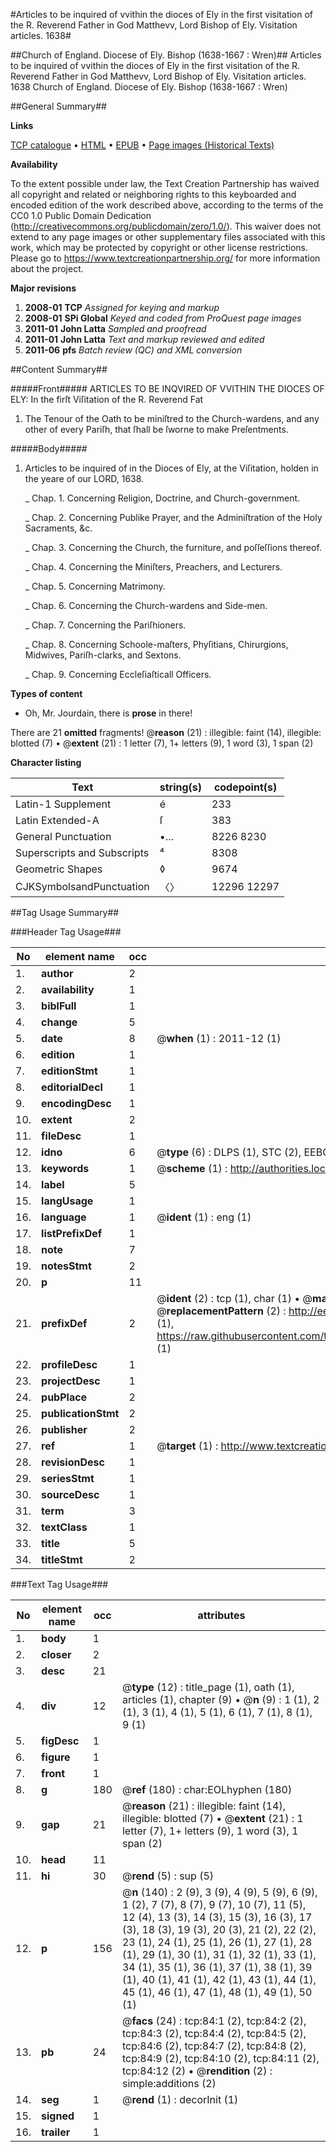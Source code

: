 #Articles to be inquired of vvithin the dioces of Ely in the first visitation of the R. Reverend Father in God Matthevv, Lord Bishop of Ely. Visitation articles. 1638#

##Church of England. Diocese of Ely. Bishop (1638-1667 : Wren)##
Articles to be inquired of vvithin the dioces of Ely in the first visitation of the R. Reverend Father in God Matthevv, Lord Bishop of Ely.
Visitation articles. 1638
Church of England. Diocese of Ely. Bishop (1638-1667 : Wren)

##General Summary##

**Links**

[TCP catalogue](http://www.ota.ox.ac.uk/tcp/)  • 
[HTML](http://tei.it.ox.ac.uk/tcp/Texts-HTML/free/A68/A68015.html)  • 
[EPUB](http://tei.it.ox.ac.uk/tcp/Texts-EPUB/free/A68/A68015.epub) • 
[Page images (Historical Texts)](https://historicaltexts.jisc.ac.uk/eebo-99835857e)

**Availability**

To the extent possible under law, the Text Creation Partnership has waived all copyright and related or neighboring rights to this keyboarded and encoded edition of the work described above, according to the terms of the CC0 1.0 Public Domain Dedication (http://creativecommons.org/publicdomain/zero/1.0/). This waiver does not extend to any page images or other supplementary files associated with this work, which may be protected by copyright or other license restrictions. Please go to https://www.textcreationpartnership.org/ for more information about the project.

**Major revisions**

1. __2008-01__ __TCP__ *Assigned for keying and markup*
1. __2008-01__ __SPi Global__ *Keyed and coded from ProQuest page images*
1. __2011-01__ __John Latta__ *Sampled and proofread*
1. __2011-01__ __John Latta__ *Text and markup reviewed and edited*
1. __2011-06__ __pfs__ *Batch review (QC) and XML conversion*

##Content Summary##

#####Front#####
ARTICLES TO BE INQVIRED OF VVITHIN THE DIOCES OF ELY: In the firſt Viſitation of the R. Reverend Fat
1. The Tenour of the Oath to be miniſtred to the Church-wardens, and any other of every Pariſh, that ſhall be ſworne to make Preſentments.

#####Body#####

1. Articles to be inquired of in the Dioces of Ely, at the Viſitation, holden in the yeare of our LORD, 1638.

    _ Chap. 1. Concerning Religion, Doctrine, and Church-government.

    _ Chap. 2. Concerning Publike Prayer, and the Adminiſtration of the Holy Sacraments, &c.

    _ Chap. 3. Concerning the Church, the furniture, and poſſeſſions thereof.

    _ Chap. 4. Concerning the Miniſters, Preachers, and Lecturers.

    _ Chap. 5. Concerning Matrimony.

    _ Chap. 6. Concerning the Church-wardens and Side-men.

    _ Chap. 7. Concerning the Pariſhioners.

    _ Chap. 8. Concerning Schoole-maſters, Phyſitians, Chirurgions, Midwives, Pariſh-clarks, and Sextons.

    _ Chap. 9. Concerning Eccleſiaſticall Officers.

**Types of content**

  * Oh, Mr. Jourdain, there is **prose** in there!

There are 21 **omitted** fragments! 
 @__reason__ (21) : illegible: faint (14), illegible: blotted (7)  •  @__extent__ (21) : 1 letter (7), 1+ letters (9), 1 word (3), 1 span (2)

**Character listing**


|Text|string(s)|codepoint(s)|
|---|---|---|
|Latin-1 Supplement|é|233|
|Latin Extended-A|ſ|383|
|General Punctuation|•…|8226 8230|
|Superscripts             and Subscripts|⁴|8308|
|Geometric Shapes|◊|9674|
|CJKSymbolsandPunctuation|〈〉|12296 12297|

##Tag Usage Summary##

###Header Tag Usage###

|No|element name|occ|attributes|
|---|---|---|---|
|1.|__author__|2||
|2.|__availability__|1||
|3.|__biblFull__|1||
|4.|__change__|5||
|5.|__date__|8| @__when__ (1) : 2011-12 (1)|
|6.|__edition__|1||
|7.|__editionStmt__|1||
|8.|__editorialDecl__|1||
|9.|__encodingDesc__|1||
|10.|__extent__|2||
|11.|__fileDesc__|1||
|12.|__idno__|6| @__type__ (6) : DLPS (1), STC (2), EEBO-CITATION (1), PROQUEST (1), VID (1)|
|13.|__keywords__|1| @__scheme__ (1) : http://authorities.loc.gov/ (1)|
|14.|__label__|5||
|15.|__langUsage__|1||
|16.|__language__|1| @__ident__ (1) : eng (1)|
|17.|__listPrefixDef__|1||
|18.|__note__|7||
|19.|__notesStmt__|2||
|20.|__p__|11||
|21.|__prefixDef__|2| @__ident__ (2) : tcp (1), char (1)  •  @__matchPattern__ (2) : ([0-9\-]+):([0-9IVX]+) (1), (.+) (1)  •  @__replacementPattern__ (2) : http://eebo.chadwyck.com/downloadtiff?vid=$1&page=$2 (1), https://raw.githubusercontent.com/textcreationpartnership/Texts/master/tcpchars.xml#$1 (1)|
|22.|__profileDesc__|1||
|23.|__projectDesc__|1||
|24.|__pubPlace__|2||
|25.|__publicationStmt__|2||
|26.|__publisher__|2||
|27.|__ref__|1| @__target__ (1) : http://www.textcreationpartnership.org/docs/. (1)|
|28.|__revisionDesc__|1||
|29.|__seriesStmt__|1||
|30.|__sourceDesc__|1||
|31.|__term__|3||
|32.|__textClass__|1||
|33.|__title__|5||
|34.|__titleStmt__|2||


###Text Tag Usage###

|No|element name|occ|attributes|
|---|---|---|---|
|1.|__body__|1||
|2.|__closer__|2||
|3.|__desc__|21||
|4.|__div__|12| @__type__ (12) : title_page (1), oath (1), articles (1), chapter (9)  •  @__n__ (9) : 1 (1), 2 (1), 3 (1), 4 (1), 5 (1), 6 (1), 7 (1), 8 (1), 9 (1)|
|5.|__figDesc__|1||
|6.|__figure__|1||
|7.|__front__|1||
|8.|__g__|180| @__ref__ (180) : char:EOLhyphen (180)|
|9.|__gap__|21| @__reason__ (21) : illegible: faint (14), illegible: blotted (7)  •  @__extent__ (21) : 1 letter (7), 1+ letters (9), 1 word (3), 1 span (2)|
|10.|__head__|11||
|11.|__hi__|30| @__rend__ (5) : sup (5)|
|12.|__p__|156| @__n__ (140) : 2 (9), 3 (9), 4 (9), 5 (9), 6 (9), 1 (2), 7 (7), 8 (7), 9 (7), 10 (7), 11 (5), 12 (4), 13 (3), 14 (3), 15 (3), 16 (3), 17 (3), 18 (3), 19 (3), 20 (3), 21 (2), 22 (2), 23 (1), 24 (1), 25 (1), 26 (1), 27 (1), 28 (1), 29 (1), 30 (1), 31 (1), 32 (1), 33 (1), 34 (1), 35 (1), 36 (1), 37 (1), 38 (1), 39 (1), 40 (1), 41 (1), 42 (1), 43 (1), 44 (1), 45 (1), 46 (1), 47 (1), 48 (1), 49 (1), 50 (1)|
|13.|__pb__|24| @__facs__ (24) : tcp:84:1 (2), tcp:84:2 (2), tcp:84:3 (2), tcp:84:4 (2), tcp:84:5 (2), tcp:84:6 (2), tcp:84:7 (2), tcp:84:8 (2), tcp:84:9 (2), tcp:84:10 (2), tcp:84:11 (2), tcp:84:12 (2)  •  @__rendition__ (2) : simple:additions (2)|
|14.|__seg__|1| @__rend__ (1) : decorInit (1)|
|15.|__signed__|1||
|16.|__trailer__|1||
